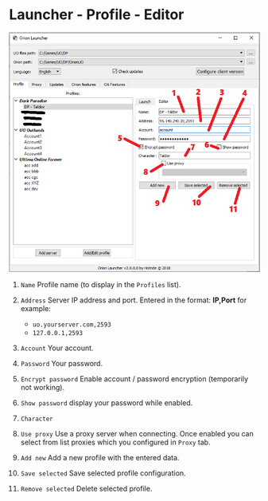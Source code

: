 # Launcher - Profile - Editor

![main](https://raw.githubusercontent.com/Tal-Dor/OrionUO-docs/master/img/launcher-profile-editor.png)

1. `Name` Profile name (to display in the `Profiles` list).

2. `Address` Server IP address and port. Entered in the format: **IP,Port** for example:
    - `uo.yourserver.com,2593`
    - `127.0.0.1,2593`

4. `Account` Your account.

4. `Password` Your password.

5. `Encrypt password` Enable account / password encryption (temporarily not working).

6. `Show password` display your password while enabled.

7. `Character`

8. `Use proxy` Use a proxy server when connecting. Once enabled you can select from list proxies which you configured in `Proxy` tab.

9. `Add new` Add a new profile with the entered data.

10. `Save selected` Save selected profile configuration.

11. `Remove selected` Delete selected profile.
